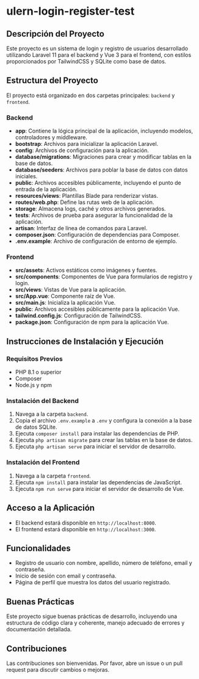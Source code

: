 # ulern-login-register-test

## Descripción del Proyecto
Este proyecto es un sistema de login y registro de usuarios desarrollado utilizando Laravel 11 para el backend y Vue 3 para el frontend, con estilos proporcionados por TailwindCSS y SQLite como base de datos.

## Estructura del Proyecto
El proyecto está organizado en dos carpetas principales: `backend` y `frontend`.

### Backend
- **app**: Contiene la lógica principal de la aplicación, incluyendo modelos, controladores y middleware.
- **bootstrap**: Archivos para inicializar la aplicación Laravel.
- **config**: Archivos de configuración para la aplicación.
- **database/migrations**: Migraciones para crear y modificar tablas en la base de datos.
- **database/seeders**: Archivos para poblar la base de datos con datos iniciales.
- **public**: Archivos accesibles públicamente, incluyendo el punto de entrada de la aplicación.
- **resources/views**: Plantillas Blade para renderizar vistas.
- **routes/web.php**: Define las rutas web de la aplicación.
- **storage**: Almacena logs, caché y otros archivos generados.
- **tests**: Archivos de prueba para asegurar la funcionalidad de la aplicación.
- **artisan**: Interfaz de línea de comandos para Laravel.
- **composer.json**: Configuración de dependencias para Composer.
- **.env.example**: Archivo de configuración de entorno de ejemplo.

### Frontend
- **src/assets**: Activos estáticos como imágenes y fuentes.
- **src/components**: Componentes de Vue para formularios de registro y login.
- **src/views**: Vistas de Vue para la aplicación.
- **src/App.vue**: Componente raíz de Vue.
- **src/main.js**: Inicializa la aplicación Vue.
- **public**: Archivos accesibles públicamente para la aplicación Vue.
- **tailwind.config.js**: Configuración de TailwindCSS.
- **package.json**: Configuración de npm para la aplicación Vue.

## Instrucciones de Instalación y Ejecución

### Requisitos Previos
- PHP 8.1 o superior
- Composer
- Node.js y npm

### Instalación del Backend
1. Navega a la carpeta `backend`.
2. Copia el archivo `.env.example` a `.env` y configura la conexión a la base de datos SQLite.
3. Ejecuta `composer install` para instalar las dependencias de PHP.
4. Ejecuta `php artisan migrate` para crear las tablas en la base de datos.
5. Ejecuta `php artisan serve` para iniciar el servidor de desarrollo.

### Instalación del Frontend
1. Navega a la carpeta `frontend`.
2. Ejecuta `npm install` para instalar las dependencias de JavaScript.
3. Ejecuta `npm run serve` para iniciar el servidor de desarrollo de Vue.

## Acceso a la Aplicación
- El backend estará disponible en `http://localhost:8000`.
- El frontend estará disponible en `http://localhost:3000`.

## Funcionalidades
- Registro de usuario con nombre, apellido, número de teléfono, email y contraseña.
- Inicio de sesión con email y contraseña.
- Página de perfil que muestra los datos del usuario registrado.

## Buenas Prácticas
Este proyecto sigue buenas prácticas de desarrollo, incluyendo una estructura de código clara y coherente, manejo adecuado de errores y documentación detallada.

## Contribuciones
Las contribuciones son bienvenidas. Por favor, abre un issue o un pull request para discutir cambios o mejoras.